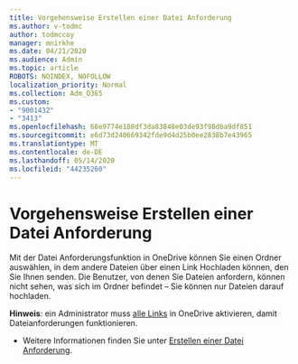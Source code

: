 ```yaml
---
title: Vorgehensweise Erstellen einer Datei Anforderung
ms.author: v-todmc
author: todmccoy
manager: mnirkhe
ms.date: 04/21/2020
ms.audience: Admin
ms.topic: article
ROBOTS: NOINDEX, NOFOLLOW
localization_priority: Normal
ms.collection: Adm_O365
ms.custom:
- "9001432"
- "3413"
ms.openlocfilehash: 68e9774e188df3da83848e03de93f98d6a9df851
ms.sourcegitcommit: e6d73d240669342fde9d4d25b0ee2838b7e43965
ms.translationtype: MT
ms.contentlocale: de-DE
ms.lasthandoff: 05/14/2020
ms.locfileid: "44235260"
---
```

# <a name="how-to-create-a-file-request"></a>Vorgehensweise Erstellen einer Datei Anforderung

Mit der Datei Anforderungsfunktion in OneDrive können Sie einen Ordner auswählen, in dem andere Dateien über einen Link Hochladen können, den Sie Ihnen senden. Die Benutzer, von denen Sie Dateien anfordern, können nicht sehen, was sich im Ordner befindet – Sie können nur Dateien darauf hochladen.

**Hinweis**: ein Administrator muss [alle Links](https://docs.microsoft.com/sharepoint/turn-external-sharing-on-or-off) in OneDrive aktivieren, damit Dateianforderungen funktionieren.

- Weitere Informationen finden Sie unter [Erstellen einer Datei Anforderung](https://support.office.com/article/create-a-file-request-f54aa7f8-2589-4421-b351-d415fc3b83af).
